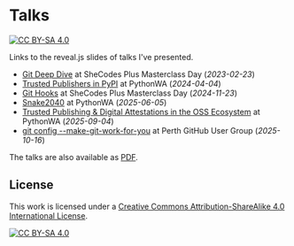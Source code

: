 # Talks

[![CC BY-SA 4.0][cc-by-sa-shield]][cc-by-sa]

Links to the reveal.js slides of talks I've presented.

- [Git Deep Dive](https://talks.jduabe.dev/git-deep-dive) at SheCodes Plus Masterclass Day (_2023-02-23_)
- [Trusted Publishers in PyPI](https://talks.jduabe.dev/pypi-trusted-publisher) at PythonWA (_2024-04-04_)
- [Git Hooks](https://talks.jduabe.dev/git-hooks) at SheCodes Plus Masterclass Day (_2024-11-23_)
- [Snake2040](https://talks.jduabe.dev/snake2040) at PythonWA (_2025-06-05_)
- [Trusted Publishing & Digital Attestations in the OSS Ecosystem](https://talks.jduabe.dev/trusted-publishing-attestations) at PythonWA (_2025-09-04_)
- [git config --make-git-work-for-you](https://talks.jduabe.dev/git-config) at Perth GitHub User Group (_2025-10-16_)

The talks are also available as [PDF](pdf/).

##  License

This work is licensed under a
[Creative Commons Attribution-ShareAlike 4.0 International License][cc-by-sa].

[![CC BY-SA 4.0][cc-by-sa-image]][cc-by-sa]

[cc-by-sa]: http://creativecommons.org/licenses/by-sa/4.0/
[cc-by-sa-image]: https://licensebuttons.net/l/by-sa/4.0/88x31.png
[cc-by-sa-shield]: https://img.shields.io/badge/License-CC%20BY--SA%204.0-lightgrey.svg
